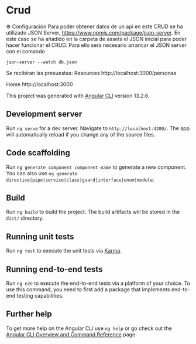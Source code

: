 # Crud

⚙️ Configuración
Para poder obtener datos de un api en este CRUD se ha utilizado JSON Server, https://www.npmjs.com/package/json-server.
En este caso se ha añadido en la carpeta de assets el JSON inicial para poder hacer funcionar el CRUD.
Para ello sera necesario arrancar el JSON server con el comando 
```
json-server --watch db.json
```
Se recibiran las presuestas:
  Resources
  http://localhost:3000/personas

  Home
  http://localhost:3000

This project was generated with [Angular CLI](https://github.com/angular/angular-cli) version 13.2.6.

## Development server

Run `ng serve` for a dev server. Navigate to `http://localhost:4200/`. The app will automatically reload if you change any of the source files.

## Code scaffolding

Run `ng generate component component-name` to generate a new component. You can also use `ng generate directive|pipe|service|class|guard|interface|enum|module`.

## Build

Run `ng build` to build the project. The build artifacts will be stored in the `dist/` directory.

## Running unit tests

Run `ng test` to execute the unit tests via [Karma](https://karma-runner.github.io).

## Running end-to-end tests

Run `ng e2e` to execute the end-to-end tests via a platform of your choice. To use this command, you need to first add a package that implements end-to-end testing capabilities.

## Further help

To get more help on the Angular CLI use `ng help` or go check out the [Angular CLI Overview and Command Reference](https://angular.io/cli) page.
